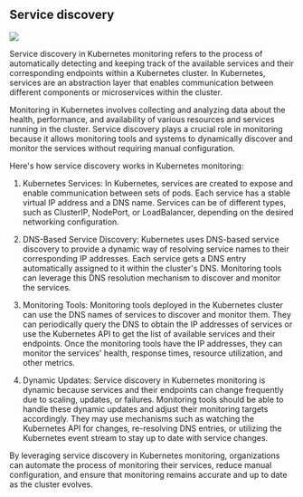 ## Service discovery

<img src="https://darey-io-nonprod-pbl-projects.s3.eu-west-2.amazonaws.com/practices/MicrosoftTeams-image.png">


Service discovery in Kubernetes monitoring refers to the process of automatically detecting and keeping track of the available services and their corresponding endpoints within a Kubernetes cluster. In Kubernetes, services are an abstraction layer that enables communication between different components or microservices within the cluster.

Monitoring in Kubernetes involves collecting and analyzing data about the health, performance, and availability of various resources and services running in the cluster. Service discovery plays a crucial role in monitoring because it allows monitoring tools and systems to dynamically discover and monitor the services without requiring manual configuration.

Here's how service discovery works in Kubernetes monitoring:

1. Kubernetes Services: In Kubernetes, services are created to expose and enable communication between sets of pods. Each service has a stable virtual IP address and a DNS name. Services can be of different types, such as ClusterIP, NodePort, or LoadBalancer, depending on the desired networking configuration.

2. DNS-Based Service Discovery: Kubernetes uses DNS-based service discovery to provide a dynamic way of resolving service names to their corresponding IP addresses. Each service gets a DNS entry automatically assigned to it within the cluster's DNS. Monitoring tools can leverage this DNS resolution mechanism to discover and monitor the services.

3. Monitoring Tools: Monitoring tools deployed in the Kubernetes cluster can use the DNS names of services to discover and monitor them. They can periodically query the DNS to obtain the IP addresses of services or use the Kubernetes API to get the list of available services and their endpoints. Once the monitoring tools have the IP addresses, they can monitor the services' health, response times, resource utilization, and other metrics.

4. Dynamic Updates: Service discovery in Kubernetes monitoring is dynamic because services and their endpoints can change frequently due to scaling, updates, or failures. Monitoring tools should be able to handle these dynamic updates and adjust their monitoring targets accordingly. They may use mechanisms such as watching the Kubernetes API for changes, re-resolving DNS entries, or utilizing the Kubernetes event stream to stay up to date with service changes.

By leveraging service discovery in Kubernetes monitoring, organizations can automate the process of monitoring their services, reduce manual configuration, and ensure that monitoring remains accurate and up to date as the cluster evolves.

